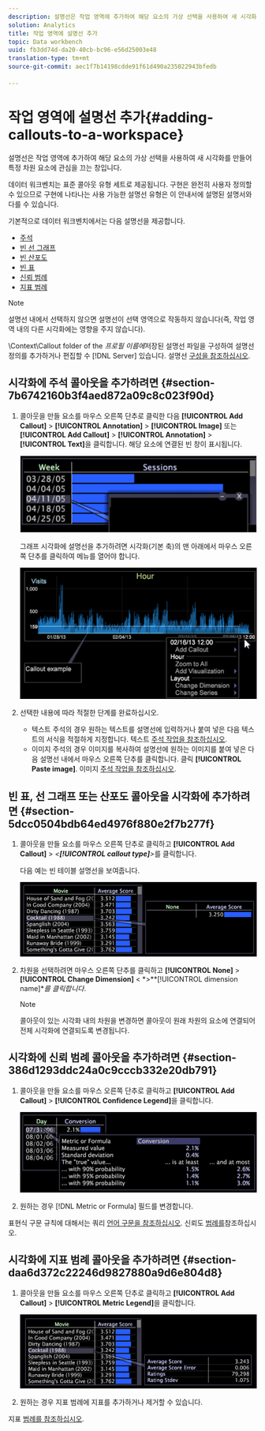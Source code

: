 ```yaml
---
description: 설명선은 작업 영역에 추가하여 해당 요소의 가상 선택을 사용하여 새 시각화를 만들어 특정 차원 요소에 관심을 끄는 창입니다.
solution: Analytics
title: 작업 영역에 설명선 추가
topic: Data workbench
uuid: fb3dd74d-da20-40cb-bc96-e56d25003e48
translation-type: tm+mt
source-git-commit: aec1f7b14198cdde91f61d490a235022943bfedb

---
```



# 작업 영역에 설명선 추가{#adding-callouts-to-a-workspace}

설명선은 작업 영역에 추가하여 해당 요소의 가상 선택을 사용하여 새 시각화를 만들어 특정 차원 요소에 관심을 끄는 창입니다.

데이터 워크벤치는 표준 콜아웃 유형 세트로 제공됩니다. 구현은 완전히 사용자 정의할 수 있으므로 구현에 나타나는 사용 가능한 설명선 유형은 이 안내서에 설명된 설명서와 다를 수 있습니다.

기본적으로 데이터 워크벤치에서는 다음 설명선을 제공합니다.

* [주석](../../../home/c-get-started/c-vis/c-call-wkspc.md#section-7b6742160b3f4aed872a09c8c023f90d)
* [빈 선 그래프](../../../home/c-get-started/c-vis/c-call-wkspc.md#section-5dcc0504bdb64ed4976f880e2f7b277f)
* [빈 산포도](../../../home/c-get-started/c-vis/c-call-wkspc.md#section-5dcc0504bdb64ed4976f880e2f7b277f)
* [빈 표](../../../home/c-get-started/c-vis/c-call-wkspc.md#section-5dcc0504bdb64ed4976f880e2f7b277f)
* [신뢰 범례](../../../home/c-get-started/c-vis/c-call-wkspc.md#section-386d1293ddc24a0c9cccb332e20db791)
* [지표 범례](../../../home/c-get-started/c-vis/c-call-wkspc.md#section-daa6d372c22246d9827880a9d6e804d8)

>[!NOTE]
>
>설명선 내에서 선택하지 않으면 설명선이 선택 영역으로 작동하지 않습니다(즉, 작업 영역 내의 다른 시각화에는 영향을 주지 않습니다).

\Context\Callout folder of the *프로필 이름에*&#x200B;저장된 설명선 파일을 구성하여 설명선 정의를 추가하거나 편집할 수 [!DNL Server] 있습니다. 설명선 [구성을 참조하십시오](../../../home/c-get-started/c-intf-anlys-ftrs/c-config-callouts.md#concept-f6e91e172f5e4c009245c9c549beb76a).

## 시각화에 주석 콜아웃을 추가하려면 {#section-7b6742160b3f4aed872a09c8c023f90d}

1. 콜아웃을 만들 요소를 마우스 오른쪽 단추로 클릭한 다음 **[!UICONTROL Add Callout]** > **[!UICONTROL Annotation]** > **[!UICONTROL Image]** 또는 **[!UICONTROL Add Callout]** > **[!UICONTROL Annotation]** > **[!UICONTROL Text]**&#x200B;을 클릭합니다. 해당 요소에 연결된 빈 창이 표시됩니다.

   ![](assets/client-call.png)

   그래프 시각화에 설명선을 추가하려면 시각화(기본 축)의 맨 아래에서 마우스 오른쪽 단추를 클릭하여 메뉴를 열어야 합니다.

   ![](assets/visualization_callout_linegraph.png)

1. 선택한 내용에 따라 적절한 단계를 완료하십시오.

   * 텍스트 주석의 경우 원하는 텍스트를 설명선에 입력하거나 붙여 넣은 다음 텍스트의 서식을 적절하게 지정합니다. 텍스트 [주석 작업을 참조하십시오](../../../home/c-get-started/c-analysis-vis/c-annots/c-text-annots.md#concept-55b4aa3e0c58470b8e3c9d452e12a777).
   * 이미지 주석의 경우 이미지를 복사하여 설명선에 원하는 이미지를 붙여 넣은 다음 설명선 내에서 마우스 오른쪽 단추를 클릭합니다. 클릭 **[!UICONTROL Paste image]**. 이미지 [주석 작업을 참조하십시오](../../../home/c-get-started/c-analysis-vis/c-annots/c-image-annots.md#concept-02081ed7d91c4fdcb8fc863f2a51c962).

## 빈 표, 선 그래프 또는 산포도 콜아웃을 시각화에 추가하려면 {#section-5dcc0504bdb64ed4976f880e2f7b277f}

1. 콜아웃을 만들 요소를 마우스 오른쪽 단추로 클릭하고 **[!UICONTROL Add Callout]** > *&lt;**[!UICONTROL callout type]**>*&#x200B;를 클릭합니다.

   다음 예는 빈 테이블 설명선을 보여줍니다.

   ![](assets/vis_callout_blank_bar_graph.png)

1. 차원을 선택하려면 마우스 오른쪽 단추를 클릭하고 **[!UICONTROL None]** > **[!UICONTROL Change Dimension]** &lt; *>**[!UICONTROL dimension name]**를 클릭합니다*.

   >[!NOTE]
   >
   >콜아웃이 있는 시각화 내의 차원을 변경하면 콜아웃이 원래 차원의 요소에 연결되어 전체 시각화에 연결되도록 변경됩니다.

## 시각화에 신뢰 범례 콜아웃을 추가하려면 {#section-386d1293ddc24a0c9cccb332e20db791}

1. 콜아웃을 만들 요소를 마우스 오른쪽 단추로 클릭하고 **[!UICONTROL Add Callout]** > **[!UICONTROL Confidence Legend]**&#x200B;을 클릭합니다.

   ![](assets/vis_callout_confidenceLegend.png)

1. 원하는 경우 [!DNL Metric or Formula] 필드를 변경합니다.

표현식 구문 규칙에 대해서는 쿼리 [언어 구문을 참조하십시오](../../../home/c-get-started/c-qry-lang-syntx/c-qry-lang-syntx.md#concept-15d1d3f5164a47d49468c5acb7299d9f). 신뢰도 [범례를](../../../home/c-get-started/c-analysis-vis/c-legends/c-conf-leg.md#concept-73db81c2c218427786c04068aa778efd)참조하십시오.

## 시각화에 지표 범례 콜아웃을 추가하려면 {#section-daa6d372c22246d9827880a9d6e804d8}

1. 콜아웃을 만들 요소를 마우스 오른쪽 단추로 클릭하고 **[!UICONTROL Add Callout]** > **[!UICONTROL Metric Legend]**&#x200B;을 클릭합니다.

   ![](assets/vis_callout_metricLegend.png)

1. 원하는 경우 지표 범례에 지표를 추가하거나 제거할 수 있습니다.

지표 [범례를 참조하십시오](../../../home/c-get-started/c-analysis-vis/c-legends/c-metric-leg.md#concept-e7195bc8f7844ae295bda3a88b028d5b).
